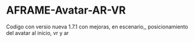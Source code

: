 # AFRAME-Avatar-AR-VR
Codigo con versio nueva 1.7.1 con mejoras, en escenario,, posicionamiento del avatar al inicio, vr y ar 

